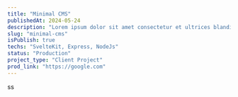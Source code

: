 ```yaml
---
title: "Minimal CMS"
publishedAt: 2024-05-24
description: "Lorem ipsum dolor sit amet consectetur et ultrices blandit neque ege"
slug: "minimal-cms"
isPublish: true
techs: "SvelteKit, Express, NodeJs"
status: "Production"
project_type: "Client Project"
prod_link: "https://google.com"
---
```

ss